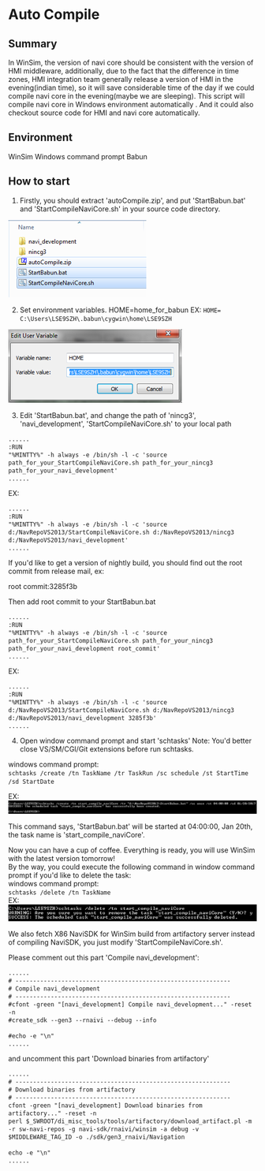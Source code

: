 # Auto Compile

## Summary
In WinSim, the version of navi core should be consistent with the version of HMI middleware, additionally, due to the fact that the difference in time zones, HMI integration team generally release a version of HMI in the evening(indian time), so it will save considerable time of the day if we could compile navi core in the evening(maybe we are sleeping).
This script will compile navi core in Windows environment automatically . And it could also checkout source code for HMI and navi core automatically.
## Environment
WinSim
Windows command prompt
Babun
## How to start
1. Firstly, you should extract 'autoCompile.zip', and put 'StartBabun.bat' and 'StartCompileNaviCore.sh' in your source code directory.

![](./res/img/1.png)

2. Set environment variables.
HOME=home_for_babun
EX: `HOME= C:\Users\LSE9SZH\.babun\cygwin\home\LSE9SZH`

![](./res/img/2.png)
	
3. Edit 'StartBabun.bat', and change the path of 'nincg3', 'navi_development', 'StartCompileNaviCore.sh' to your local path
```
......
:RUN
"%MINTTY%" -h always -e /bin/sh -l -c 'source path_for_your_StartCompileNaviCore.sh path_for_your_nincg3 path_for_your_navi_development'
......
```
EX:
```
......
:RUN
"%MINTTY%" -h always -e /bin/sh -l -c 'source d:/NavRepoVS2013/StartCompileNaviCore.sh d:/NavRepoVS2013/nincg3 d:/NavRepoVS2013/navi_development'
......
```
	
If you'd like to get a version of nightly build, you should find out the root commit from release mail, ex:

root commit:3285f3b
	
Then add root commit to your StartBabun.bat
```
......
:RUN
"%MINTTY%" -h always -e /bin/sh -l -c 'source path_for_your_StartCompileNaviCore.sh path_for_your_nincg3 path_for_your_navi_development root_commit'
......
```

EX:
```
......
:RUN
"%MINTTY%" -h always -e /bin/sh -l -c 'source d:/NavRepoVS2013/StartCompileNaviCore.sh d:/NavRepoVS2013/nincg3 d:/NavRepoVS2013/navi_development 3285f3b'
......
```

4. Open window command prompt and start 'schtasks'
Note: You'd better close VS/SM/CGI/Git extensions before run schtasks.

windows command prompt:    
`schtasks /create /tn TaskName /tr TaskRun /sc schedule /st StartTime /sd StartDate`

EX:      
![](./res/img/4.png)
	
This command says, 'StartBabun.bat' will be started at 04:00:00, Jan 20th, the task name is 'start_compile_naviCore'.
	
Now you can have a cup of coffee. Everything is ready, you will use WinSim with the latest version tomorrow!      
By the way, you could execute the following command in window command prompt if you'd like to delete the task:           
windows command prompt:         
`schtasks /delete /tn TaskName`        
EX:       
![](./res/img/5.png)

We also fetch X86 NaviSDK for WinSim build from artifactory server instead of compiling NaviSDK, you just modify 'StartCompileNaviCore.sh'.

Please comment out this part 'Compile navi_development':
```
......
# -------------------------------------------------------------
# Compile navi_development
# -------------------------------------------------------------
#cfont -green "[navi_development] Compile navi_development..." -reset -n
#create_sdk --gen3 --rnaivi --debug --info
	 
#echo -e "\n"
......
```
and uncomment this part 'Download binaries from artifactory'
```
......
# -------------------------------------------------------------
# Download binaries from artifactory
# -------------------------------------------------------------
cfont -green "[navi_development] Download binaries from artifactory..." -reset -n
perl $_SWROOT/di_misc_tools/tools/artifactory/download_artifact.pl -m -r sw-navi-repos -g navi-sdk/rnaivi/winsim -a debug -v $MIDDLEWARE_TAG_ID -o ./sdk/gen3_rnaivi/Navigation

echo -e "\n"
......
```
